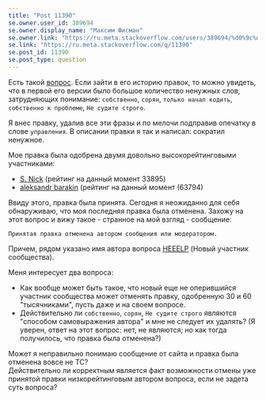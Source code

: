 ```yaml
---
title: "Post 11390"
se.owner.user_id: 389694
se.owner.display_name: "Максим Фисман"
se.owner.link: "https://ru.meta.stackoverflow.com/users/389694/%d0%9c%d0%b0%d0%ba%d1%81%d0%b8%d0%bc-%d0%a4%d0%b8%d1%81%d0%bc%d0%b0%d0%bd"
se.link: "https://ru.meta.stackoverflow.com/q/11390"
se.post_id: 11390
se.post_type: question
---
```

<p>Есть такой <a href="https://ru.stackoverflow.com/questions/1248744/%d0%a3%d0%bf%d1%80%d0%b0%d0%b2%d0%bb%d0%b5%d0%bd%d0%b8%d0%b5-%d0%bc%d0%b0%d1%88%d0%b8%d0%bd%d0%be%d0%b9-%d0%ba%d0%bd%d0%be%d0%bf%d0%ba%d0%b0%d0%bc%d0%b8-%d0%bd%d0%b0-%d1%8d%d0%ba%d1%80%d0%b0%d0%bd%d0%b5-unity-3d">вопрос</a>.
Если зайти в его историю правок, то можно увидеть, что в первой его версии было большое количество ненужных слов, затрудняющих понимание: <code>собственно</code>, <code>сорян</code>, <code>только начал кодить</code>, <code>собственно к проблеме</code>, <code>Не судите строго</code>.</p>
<p>Я внес правку, удалив все эти фразы и по мелочи подправив опечатку в слове <code>управления</code>. В описании правки я так и написал: сократил ненужное.</p>
<p>Мое правка была одобрена двумя довольно высокорейтинговыми участниками:</p>
<ul>
<li><a href="https://ru.stackoverflow.com/users/217323/s-nick">S. Nick</a> (рейтинг на данный момент 33895)</li>
<li><a href="https://ru.stackoverflow.com/users/178576/aleksandr-barakin">aleksandr barakin</a> (рейтинг на данный момент (63794)</li>
</ul>
<p>Ввиду этого, правка была принята. Сегодня я неожиданно для себя обнаруживаю, что моя последняя правка была отменена. Захожу на этот вопрос и вижу такое - странное на мой взгляд - сообщение:</p>
<pre><code>Принятая правка отменена автором сообщения или модератором.
</code></pre>
<p>Причем, рядом указано имя автора вопроса <a href="https://ru.stackoverflow.com/users/431617/heeelp">HEEELP</a> (Новый участник сообщества).</p>
<p>Меня интересует два вопроса:</p>
<ul>
<li>Как вообще может быть такое, что новый еще не оперившийся участник сообщества может отменять правку, одобренную 30 и 60 &quot;тысячниками&quot;, пусть даже и на своем вопросе.</li>
<li>Действительно ли <code>собственно</code>, <code>сорян</code>, <code>Не судите строго</code> являются &quot;способом самовыражения автора&quot; и мне не следует их удалять? (Я уверен, ответ на этот вопрос: нет, не являются; но как тогда получилось, что правка была отменена?)</li>
</ul>
<p>Может я неправильно понимаю сообщение от сайта и правка была отменена вовсе не ТС?<br>
Действительно ли корректным является факт возможности отмены уже принятой правки низкорейтинговым автором вопроса, если не задета суть вопроса?</p>
